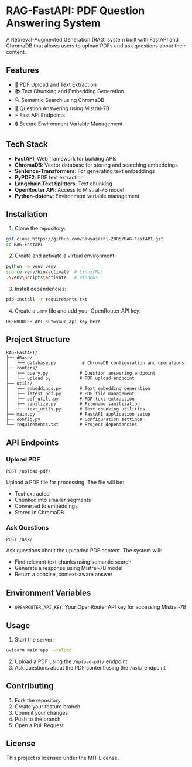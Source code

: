 # RAG-FastAPI: PDF Question Answering System

A Retrieval-Augmented Generation (RAG) system built with FastAPI and ChromaDB that allows users to upload PDFs and ask questions about their content.

## Features

- 📄 PDF Upload and Text Extraction
- 📚 Text Chunking and Embedding Generation
- 🔍 Semantic Search using ChromaDB
- 🤖 Question Answering using Mistral-7B
- ⚡ Fast API Endpoints
- 🔒 Secure Environment Variable Management

## Tech Stack

- **FastAPI**: Web framework for building APIs
- **ChromaDB**: Vector database for storing and searching embeddings
- **Sentence-Transformers**: For generating text embeddings
- **PyPDF2**: PDF text extraction
- **Langchain Text Splitters**: Text chunking
- **OpenRouter API**: Access to Mistral-7B model
- **Python-dotenv**: Environment variable management

## Installation

1. Clone the repository:
```bash
git clone https://github.com/Savyasachi-2005/RAG-FastAPI.git
cd RAG-FastAPI
```

2. Create and activate a virtual environment:
```bash
python -m venv venv
source venv/bin/activate  # Linux/Mac
.\venv\Scripts\activate   # Windows
```

3. Install dependencies:
```bash
pip install -r requirements.txt
```

4. Create a `.env` file and add your OpenRouter API key:
```
OPENROUTER_API_KEY=your_api_key_here
```

## Project Structure

```
RAG-FastAPI/
├── dBase/
│   └── database.py          # ChromaDB configuration and operations
├── routers/
│   ├── query.py            # Question answering endpoint
│   └── upload.py           # PDF upload endpoint
├── utils/
│   ├── embeddings.py       # Text embedding generation
│   ├── latest_pdf.py       # PDF file management
│   ├── pdf_utils.py        # PDF text extraction
│   ├── sanitize.py         # Filename sanitization
│   └── text_utils.py       # Text chunking utilities
├── main.py                 # FastAPI application setup
├── config.py               # Configuration settings
└── requirements.txt        # Project dependencies
```

## API Endpoints

### Upload PDF
```http
POST /upload-pdf/
```
Upload a PDF file for processing. The file will be:
- Text extracted
- Chunked into smaller segments
- Converted to embeddings
- Stored in ChromaDB

### Ask Questions
```http
POST /ask/
```
Ask questions about the uploaded PDF content. The system will:
- Find relevant text chunks using semantic search
- Generate a response using Mistral-7B model
- Return a concise, context-aware answer

## Environment Variables

- `OPENROUTER_API_KEY`: Your OpenRouter API key for accessing Mistral-7B

## Usage

1. Start the server:
```bash
uvicorn main:app --reload
```

2. Upload a PDF using the `/upload-pdf/` endpoint
3. Ask questions about the PDF content using the `/ask/` endpoint

## Contributing

1. Fork the repository
2. Create your feature branch
3. Commit your changes
4. Push to the branch
5. Open a Pull Request

## License

This project is licensed under the MIT License.

